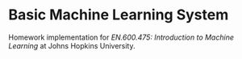 # Basic Machine Learning System

Homework implementation for *EN.600.475: Introduction to Machine Learning* at
Johns Hopkins University.